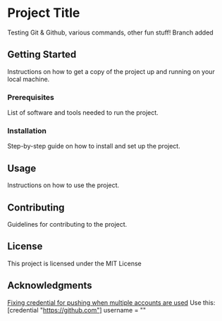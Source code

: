 # Project Title

Testing Git & Github, various commands, other fun stuff!
Branch added

## Getting Started

Instructions on how to get a copy of the project up and running on your local machine.

### Prerequisites

List of software and tools needed to run the project.

### Installation

Step-by-step guide on how to install and set up the project.

## Usage

Instructions on how to use the project.

## Contributing

Guidelines for contributing to the project.

## License

This project is licensed under the MIT License

## Acknowledgments

[Fixing credential for pushing when multiple accounts are used](https://www.reddit.com/r/git/comments/11t7mkj/git_push_is_asking_me_for_a_password_for_the/)
    Use this:
        [credential "https://github.com"]
        username = ""
